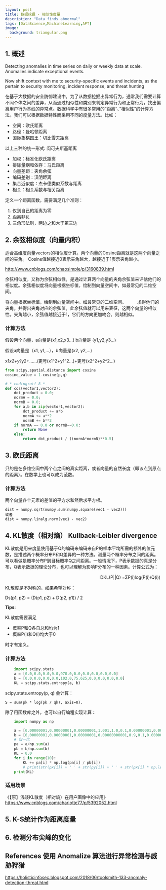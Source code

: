 ```yaml
---
layout: post
title: 数据挖掘 - 相似性度量
description: "Data finds abnormal"
tags: [DataScience,MachineLearning,APT]
image:
  background: triangular.png
---
```


## 1. 概述

Detecting anomalies in time series on daily or weekly data at scale. Anomalies indicate exceptional events.

Now shift context with me to security-specific events and incidents, as the pertain to security monitoring, incident response, and threat hunting

在基于大数据的安全防御建设中，为了从数据挖掘出异常行为，通常我们需要计算不同个体之间的差异，从而通过相似性和类别来判定异常行为和正常行为，找出偏离用户行为基线的异常点。数据科学中有很多常用的”距离“、”相似性“的计算方法。我们可以根据数据特性而采用不同的度量方法。比如：

- 空间：欧氏距离
- 路径：曼哈顿距离
- 国际象棋国王：切比雪夫距离

以上三种的统一形式: 闵可夫斯基距离

- 加权：标准化欧氏距离
- 排除量纲和依存：马氏距离
- 向量差距：夹角余弦
- 编码差别：汉明距离
- 集合近似度：杰卡德类似系数与距离
- 相关：相关系数与相关距离

定义一个距离函数，需要满足几个准则：

1. 仅到自己的距离为零
2. 距离非负
3. 三角形法则，两边之和大于第三边


## 2. 余弦相似度（向量内积）

适合高维度向量vectors的相似度计算。两个向量的Cosine距离就是这两个向量之间的夹角。
Cosine值越接近0表示夹角越大，越接近于1表示夹角越小。

http://www.cnblogs.com/chaosimple/p/3160839.html

余弦相似度，又称为余弦相似性，是通过计算两个向量的夹角余弦值来评估他们的相似度。余弦相似度将向量根据坐标值，绘制到向量空间中，如最常见的二维空间。

将向量根据坐标值，绘制到向量空间中。如最常见的二维空间。
　　
求得他们的夹角，并得出夹角对应的余弦值，此余弦值就可以用来表征，这两个向量的相似性。夹角越小，余弦值越接近于1，它们的方向更加吻合，则越相似。

### 计算方法
假设两个向量，a向量是(x1,x2,x3...)   b向量是 (y1,y2,y3...)

假设a向量是（x1, y1,...），b向量是(x2, y2,...)

x1*x2+y1*y2+....../更号(x1^2+y1^2...)+更号(x2^2+y2^2...)


```python
from scipy.spatial.distance import cosine
cosine_value = 1-cosine(p,q)	
```

```python
#-*-coding:utf-8-*-
def cos(vector1,vector2):
    dot_product = 0.0;
    normA = 0.0;
    normB = 0.0;
    for a,b in zip(vector1,vector2):
        dot_product += a*b
        normA += a**2
        normB += b**2
    if normA == 0.0 or normB==0.0:
        return None
    else:
        return dot_product / ((normA*normB)**0.5)
```


## 3. 欧氏距离
只的是在多维空间中两个点之间的真实距离，或者向量的自然长度（即该点到原点的距离）。在数学上也可以成为范数。

### 计算方法
两个向量各个元素的差值的平方求和然后求平方根。
	
	dist = numpy.sqrt(numpy.sum(numpy.square(vec1 - vec2)))  
	或者
	dist = numpy.linalg.norm(vec1 - vec2)



## 4. KL散度（相对熵） Kullback-Leibler divergence 
KL散度是用来度量使用基于Q的编码来编码来自P的样本平均所需的额外的位元数，是描述两个概率分布P和Q差异的一种方法。测量两个概率分布之间的距离。可以看做是概率分布P到目标概率Q之间距离。一般情况下，P表示数据的真是分布，Q表示数据的理论分布，也可以理解为影响P分布的一种因素。计算公式为：

　　　　　　　　　　　　　　　　　　　　　　DKL(P||Q) =ΣP(i)log(P(i)/Q(i)) 

KL散度是不对称的，如果希望对称：

Ds(p1, p2) = (D(p1, p2) + D(p2, p1)) / 2

**Tips:**

KL散度需要满足

- 概率P和Q各自总和均为1
- 概率P(i)和Q(i)均大于0

时才有定义。


### 计算方法

```python
	import scipy.stats
	a = [0.0,0.0,0.0,0.0,970.0,0.0,0.0,0.0,0.0,0.0]
	b = [0.0,0.0,0.0,0.0,102.0,75.625,0.0,0.0,0.0,0.0]
	KL = scipy.stats.entropy(a, b) 
```

scipy.stats.entropy(p, q) 会计算：

	S = sum(pk * log(pk / qk), axis=0).

除了用函数库之外，也可以自行编程实现计算：

```python
	import numpy as np

	a = [0.00000001,0.00000001,0.00000001,1.001,1.0,0.1,0.00000001,0.00000001,0.00000001,0.00000001]
	b = [0.00000001,0.00000001,0.00000001,0.00000000001,0.9,0.1,0.00000001,0.00000001,0.00000001,0.00000001]
	# 归一化
	pa = a/np.sum(a)
	pb = b/np.sum(b)
	KL = 0.0
	for i in range(10):
	    KL += pa[i] * np.log(pa[i] / pb[i])
	    # print(str(px[i]) + ' ' + str(py[i]) + ' ' + str(px[i] * np.log(px[i] / py[i])))
	print(KL)
```

### 适用场景

《【原】浅谈KL散度（相对熵）在用户画像中的应用》https://www.cnblogs.com/charlotte77/p/5392052.html


## 5. K-S统计作为距离度量

## 6. 检测分布尖峰的变化


## References 使用 Anomalize 算法进行异常检测与威胁狩猎
https://holisticinfosec.blogspot.com/2018/06/toolsmith-133-anomaly-detection-threat.html